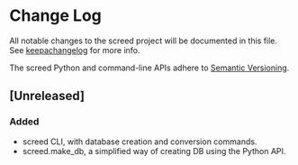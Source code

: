 # Change Log
All notable changes to the screed project will be documented in this file.
See [keepachangelog](http://keepachangelog.com/) for more info.

The screed Python and command-line APIs adhere to
[Semantic Versioning](http://semver.org/).

## [Unreleased]
### Added
- screed CLI, with database creation and conversion commands.
- screed.make_db, a simplified way of creating DB using the Python API.
